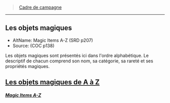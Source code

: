 ﻿---
!GenericItem
Id: magicitems_az_hd.md#les-objets-magiques
RootId: magicitems_az_hd.md
ParentLink: index.md
Name: Les objets magiques
ParentName: Cadre de campagne
NameLevel: 2
AltName: Magic Items A-Z (SRD p207)
Source: (COC p138)
Attributes:
  ParentNameLink: '[Cadre de campagne](index.md)'
  Markdown: >+
    >  <!--ParentNameLink-->[Cadre de campagne](index.md)<!--/ParentNameLink-->


    ---



    ## <!--Name-->Les objets magiques<!--/Name-->


    - AltName: <!--AltName-->Magic Items A-Z (SRD p207)<!--/AltName-->

    - Source: <!--Source-->(COC p138)<!--/Source-->


    Les objets magiques sont présentés ici dans l'ordre alphabétique. Le descriptif de chacun comprend son nom, sa catégorie, sa rareté et ses propriétés magiques.

  Name: Les objets magiques
  AltName: Magic Items A-Z (SRD p207)
  Source: (COC p138)
AttributesDictionary: >+
  ParentNameLink: '[Cadre de campagne](index.md)'

  Markdown: >+

    >  <!--ParentNameLink-->[Cadre de campagne](index.md)<!--/ParentNameLink-->





    ---







    ## <!--Name-->Les objets magiques<!--/Name-->





    - AltName: <!--AltName-->Magic Items A-Z (SRD p207)<!--/AltName-->



    - Source: <!--Source-->(COC p138)<!--/Source-->





    Les objets magiques sont présentés ici dans l'ordre alphabétique. Le descriptif de chacun comprend son nom, sa catégorie, sa rareté et ses propriétés magiques.



  Name: Les objets magiques

  AltName: Magic Items A-Z (SRD p207)

  Source: (COC p138)

---
>  [Cadre de campagne](index.md)

---


## Les objets magiques

- AltName: Magic Items A-Z (SRD p207)
- Source: (COC p138)

Les objets magiques sont présentés ici dans l'ordre alphabétique. Le descriptif de chacun comprend son nom, sa catégorie, sa rareté et ses propriétés magiques.



## [Les objets magiques de A à Z](hd_magicitems_az_les_objets_magiques_de_a_a_z.md)

##### _[Magic Items A-Z](hd_magicitems_az_les_objets_magiques_de_a_a_z.md)_

